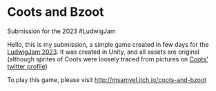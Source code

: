 # Coots and Bzoot
Submission for the 2023 #LudwigJam

Hello, this is my submission, a simple game created in few days for the [LudwigJam 2023](https://itch.io/jam/ludwig-2023).
It was created in Unity, and all assets are original 
(although sprites of Coots were loosely traced from pictures on [Coots' twitter profile](https://twitter.com/lilcoots))

To play this game, please visit http://msamyel.itch.io/coots-and-bzoot